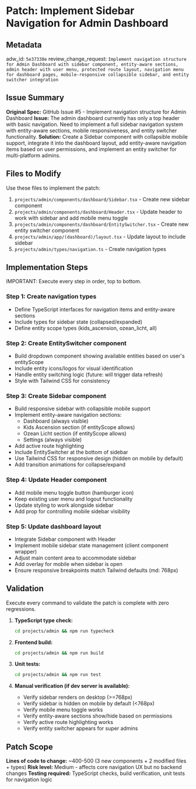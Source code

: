 # Patch: Implement Sidebar Navigation for Admin Dashboard

## Metadata
adw_id: `5e37338e`
review_change_request: `Implement navigation structure for Admin Dashboard with sidebar component, entity-aware sections, admin header with user menu, protected route layout, navigation menu for dashboard pages, mobile-responsive collapsible sidebar, and entity switcher integration`

## Issue Summary
**Original Spec:** GitHub Issue #5 - Implement navigation structure for Admin Dashboard
**Issue:** The admin dashboard currently has only a top header with basic navigation. Need to implement a full sidebar navigation system with entity-aware sections, mobile responsiveness, and entity switcher functionality.
**Solution:** Create a Sidebar component with collapsible mobile support, integrate it into the dashboard layout, add entity-aware navigation items based on user permissions, and implement an entity switcher for multi-platform admins.

## Files to Modify
Use these files to implement the patch:

1. `projects/admin/components/dashboard/Sidebar.tsx` - Create new sidebar component
2. `projects/admin/components/dashboard/Header.tsx` - Update header to work with sidebar and add mobile menu toggle
3. `projects/admin/components/dashboard/EntitySwitcher.tsx` - Create new entity switcher component
4. `projects/admin/app/(dashboard)/layout.tsx` - Update layout to include sidebar
5. `projects/admin/types/navigation.ts` - Create navigation types

## Implementation Steps
IMPORTANT: Execute every step in order, top to bottom.

### Step 1: Create navigation types
- Define TypeScript interfaces for navigation items and entity-aware sections
- Include types for sidebar state (collapsed/expanded)
- Define entity scope types (kids_ascension, ozean_licht, all)

### Step 2: Create EntitySwitcher component
- Build dropdown component showing available entities based on user's entityScope
- Include entity icons/logos for visual identification
- Handle entity switching logic (future: will trigger data refresh)
- Style with Tailwind CSS for consistency

### Step 3: Create Sidebar component
- Build responsive sidebar with collapsible mobile support
- Implement entity-aware navigation sections:
  - Dashboard (always visible)
  - Kids Ascension section (if entityScope allows)
  - Ozean Licht section (if entityScope allows)
  - Settings (always visible)
- Add active route highlighting
- Include EntitySwitcher at the bottom of sidebar
- Use Tailwind CSS for responsive design (hidden on mobile by default)
- Add transition animations for collapse/expand

### Step 4: Update Header component
- Add mobile menu toggle button (hamburger icon)
- Keep existing user menu and logout functionality
- Update styling to work alongside sidebar
- Add prop for controlling mobile sidebar visibility

### Step 5: Update dashboard layout
- Integrate Sidebar component with Header
- Implement mobile sidebar state management (client component wrapper)
- Adjust main content area to accommodate sidebar
- Add overlay for mobile when sidebar is open
- Ensure responsive breakpoints match Tailwind defaults (md: 768px)

## Validation
Execute every command to validate the patch is complete with zero regressions.

1. **TypeScript type check:**
   ```bash
   cd projects/admin && npm run typecheck
   ```

2. **Frontend build:**
   ```bash
   cd projects/admin && npm run build
   ```

3. **Unit tests:**
   ```bash
   cd projects/admin && npm run test
   ```

4. **Manual verification (if dev server is available):**
   - Verify sidebar renders on desktop (>=768px)
   - Verify sidebar is hidden on mobile by default (<768px)
   - Verify mobile menu toggle works
   - Verify entity-aware sections show/hide based on permissions
   - Verify active route highlighting works
   - Verify entity switcher appears for super admins

## Patch Scope
**Lines of code to change:** ~400-500 (3 new components + 2 modified files + types)
**Risk level:** Medium - affects core navigation UX but no backend changes
**Testing required:** TypeScript checks, build verification, unit tests for navigation logic
